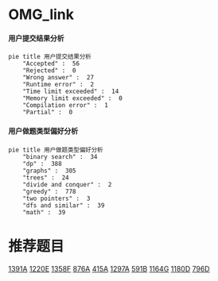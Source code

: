 # OMG_link

<!-- tabs:start -->



#### **用户提交结果分析**

```mermaid
pie title 用户提交结果分析
    "Accepted" :  56
    "Rejected" :  0
    "Wrong answer" :  27
    "Runtime error" :  2
    "Time limit exceeded" :  14
    "Memory limit exceeded" :  0
    "Compilation error" :  1
    "Partial" :  0
```

#### **用户做题类型偏好分析**

```mermaid
pie title 用户做题类型偏好分析
    "binary search" :  34
    "dp" :  388
    "graphs" :  305
    "trees" :  24
    "divide and conquer" :  2
    "greedy" :  778
    "two pointers" :  3
    "dfs and similar" :  39
    "math" :  39
```



<!-- tabs:end -->
# 推荐题目
[1391A](https://codeforces.com/contest/1391/problem/A)
[1220E](https://codeforces.com/contest/1220/problem/E)
[1358F](https://codeforces.com/contest/1358/problem/F)
[876A](https://codeforces.com/contest/876/problem/A)
[415A](https://codeforces.com/contest/415/problem/A)
[1297A](https://codeforces.com/contest/1297/problem/A)
[591B](https://codeforces.com/contest/591/problem/B)
[1164G](https://codeforces.com/contest/1164/problem/G)
[1180D](https://codeforces.com/contest/1180/problem/D)
[796D](https://codeforces.com/contest/796/problem/D)
